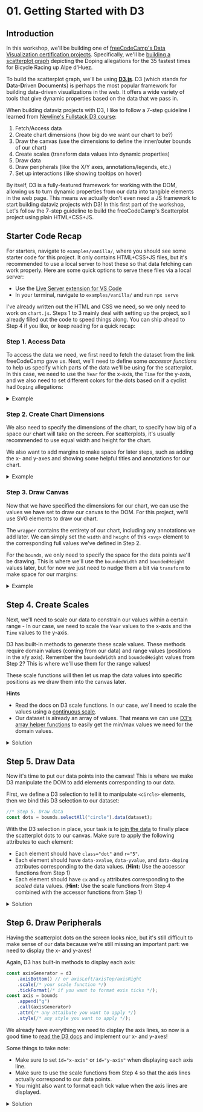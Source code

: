# 01. Getting Started with D3

## Introduction

In this workshop, we'll be building one of [freeCodeCamp's Data Visualization certification projects](https://www.freecodecamp.org/learn/data-visualization/#data-visualization-projects). Specifically, we'll be [building a scatterplot graph](https://www.freecodecamp.org/learn/data-visualization/data-visualization-projects/visualize-data-with-a-scatterplot-graph) depicting the Doping allegations for the 35 fastest times for Bicycle Racing up Alpe d'Huez.

To build the scatterplot graph, we'll be using [**D3.js**](https://d3js.org/). D3 (which stands for **D**ata-**D**riven **D**ocuments) is perhaps the most popular framework for building data-driven visualizations in the web. It offers a wide variety of tools that give dynamic properties based on the data that we pass in.

When building dataviz projects with D3, I like to follow a 7-step guideline I learned from [Newline's Fullstack D3 course](https://www.newline.co/fullstack-d3):

1. Fetch/Access data
2. Create chart dimensions (how big do we want our chart to be?)
3. Draw the canvas (use the dimensions to define the inner/outer bounds of our chart)
4. Create scales (transform data values into dynamic properties)
5. Draw data
6. Draw peripherals (like the X/Y axes, annotations/legends, etc.)
7. Set up interactions (like showing tooltips on hover)

By itself, D3 is a fully-featured framework for working with the DOM, allowing us to turn dynamic properties from our data into tangible elements in the web page. This means we actually don't even need a JS framework to start building dataviz projects with D3! In this first part of the workshop, Let's follow the 7-step guideline to build the freeCodeCamp's Scatterplot project using plain HTML+CSS+JS.

## Starter Code Recap

For starters, navigate to `examples/vanilla/`, where you should see some starter code for this project. It only contains HTML+CSS+JS files, but it's recommended to use a local server to host these so that data fetching can work properly. Here are some quick options to serve these files via a local server:

- Use the [Live Server extension for VS Code](https://marketplace.visualstudio.com/items?itemName=ritwickdey.LiveServer)
- In your terminal, navigate to `examples/vanilla/` and run `npx serve`

I've already written out the HTML and CSS we need, so we only need to work on `chart.js`. Steps 1 to 3 mainly deal with setting up the project, so I already filled out the code to speed things along. You can ship ahead to Step 4 if you like, or keep reading for a quick recap:

### Step 1. Access Data

To access the data we need, we first need to fetch the dataset from the link freeCodeCamp gave us. Next, we'll need to define some _accessor functions_ to help us specify which parts of the data we'll be using for the scatterplot. In this case, we need to use the `Year` for the x-axis, the `Time` for the y-axis, and we also need to set different colors for the dots based on if a cyclist had `Doping` allegations:

<details>
	<summary>Example</summary>

```js
//* Step 1. Access data
const dataset = await d3.json(
	"https://raw.githubusercontent.com/freeCodeCamp/ProjectReferenceData/master/cyclist-data.json"
);

const timeParser = d3.timeParse("%M:%S");
const yAccessor = (d) => timeParser(d.Time);
const xAccessor = (d) => d.Year;
const colorAccessor = (d) => Boolean(d.Doping);
```

</details>

### Step 2. Create Chart Dimensions

We also need to specify the dimensions of the chart, to specify how big of a space our chart will take on the screen. For scatterplots, it's usually recommended to use equal width and height for the chart.

We also want to add margins to make space for later steps, such as adding the x- and y-axes and showing some helpful titles and annotations for our chart.

<details>
	<summary>Example</summary>

```js
//* Step 2. Create chart dimensions
const chartSize = Math.max(
	650,
	Math.min(window.innerWidth, window.innerHeight) * 0.8
);

let dimensions = {
	width: chartSize,
	height: chartSize,
	margin: {
		top: 75,
		right: 25,
		bottom: 50,
		left: 75,
	},
};

dimensions.boundedWidth =
	dimensions.width - dimensions.margin.right - dimensions.margin.left;
dimensions.boundedHeight =
	dimensions.height - dimensions.margin.top - dimensions.margin.bottom;
```

</details>

### Step 3. Draw Canvas

Now that we have specified the dimensions for our chart, we can use the values we have set to draw our canvas to the DOM. For this project, we'll use SVG elements to draw our chart.

The `wrapper` contains the entirety of our chart, including any annotations we add later. We can simply set the `width` and `height` of this `<svg>` element to the corresponding full values we've defined in Step 2.

For the `bounds`, we only need to specify the space for the data points we'll be drawing. This is where we'll use the `boundedWidth` and `boundedHeight` values later, but for now we just need to nudge them a bit via `transform` to make space for our margins:

<details>
	<summary>Example</summary>

```js
//* Step 3. Draw canvas
const wrapper = d3
	.select("#wrapper")
	.append("svg")
	.attr("width", dimensions.width)
	.attr("height", dimensions.height);

const bounds = wrapper
	.append("g")
	.style(
		"transform",
		`translate(${dimensions.margin.left}px, ${dimensions.margin.top}px)`
	);
```

</details>

## Step 4. Create Scales

Next, we'll need to scale our data to constrain our values within a certain range - In our case, we need to scale the `Year` values to the x-axis and the `Time` values to the y-axis.

D3 has built-in methods to generate these scale values. These methods require domain values (coming from our data) and range values (positions in the x/y axis). Remember the `boundedWidth` and `boundedHeight` values from Step 2? This is where we'll use them for the range values!

These scale functions will then let us map the data values into specific positions as we draw them into the canvas later.

**Hints**

- Read the docs on D3 scale functions. In our case, we'll need to scale the values using a [continuous scale](https://github.com/d3/d3-scale#continuous-scales).
- Our dataset is already an array of values. That means we can use [D3's array helper functions](https://github.com/d3/d3-array#statistics) to easily get the min/max values we need for the domain values.

<details>
	<summary>Solution</summary>

```js
//* Step 4. Create scales
const xScale = d3
	.scaleLinear()
	//? Add a bit of "padding" to the x axis
	.domain([
		d3.min(dataset, (d) => d.Year - 1),
		d3.max(dataset, (d) => d.Year + 1),
	])
	.range([0, dimensions.boundedWidth]);

const yScale = d3
	.scaleTime()
	.domain(d3.extent(dataset, yAccessor))
	.range([0, dimensions.boundedHeight])
	.nice();
```

</details>

## Step 5. Draw Data

Now it's time to put our data points into the canvas! This is where we make D3 manipulate the DOM to add elements corresponding to our data.

First, we define a D3 selection to tell it to manipulate `<circle>` elements, then we bind this D3 selection to our dataset:

```js
//* Step 5. Draw data
const dots = bounds.selectAll("circle").data(dataset);
```

With the D3 selection in place, your task is to [join the data](https://github.com/d3/d3-selection#joining-data) to finally place the scatterplot dots to our canvas. Make sure to apply the following attributes to each element:

- Each element should have `class="dot"` and `r="5"`.
- Each element should have `data-xvalue`, `data-yvalue`, and `data-doping` attributes corresponding to the data values. (**Hint:** Use the accessor functions from Step 1)
- Each element should have `cx` and `cy` attributes corresponding to the _scaled_ data values. (**Hint:** Use the scale functions from Step 4 combined with the accessor functions from Step 1)

<details>
	<summary>Solution</summary>

```js
//* Step 5. Draw data
const dots = bounds.selectAll("circle").data(dataset);

dots
	.join("circle")
	.attr("class", "dot")
	.attr("data-xvalue", (d) => xAccessor(d))
	.attr("data-yvalue", (d) => yAccessor(d))
	.attr("data-doping", (d) => colorAccessor(d))
	.attr("cx", (d) => xScale(xAccessor(d)))
	.attr("cy", (d) => yScale(yAccessor(d)))
	.attr("r", 5);
```

> **Note**: **How did we apply colors to our scatterplot dots?**
>
> Notice the `data-doping` attribute we just applied to our `dots`:
>
> ```js
> dots
> 	.join("circle")
> 	.attr("class", "dot")
> 	.attr("data-xvalue", (d) => xAccessor(d))
> 	.attr("data-yvalue", (d) => yAccessor(d))
> 	.attr("data-doping", (d) => colorAccessor(d));
> ```
>
> I actually defined the colors in the `style.css` and used the `data-doping` attribute to apply the colors:
>
> ```css
> :root {
> 	--color-no-doping: hsl(250deg 100% 75%);
> 	--color-doping: hsl(330deg 100% 75%);
> }
>
> .dot,
> .tooltip-dot {
> 	fill: var(--color-no-doping);
> }
>
> .dot[data-doping="true"],
> .tooltip-dot[data-doping="true"] {
> 	fill: var(--color-doping);
> }
> ```
>
> Alternatively, we can also create a scale function for coloring our scatterplot dots:
>
> <details>
> <summary>Example</summary>
>
> ```js
> // Create a colorScale function in step 4:
> const colorScale = d3
> 	.scaleOrdinal()
> 	.domain([true, false])
> 	.range(["hsl(330deg 100% 75%)", "hsl(250deg 100% 75%)"]); //["#FF80BF", "#9580FF"]
>
> // And then use it in step 5:
> dots
> 	.join("circle")
> 	.attr("class", "dot")
> 	.attr("cx", (d) => xScale(xAccessor(d)))
> 	.attr("cy", (d) => yScale(yAccessor(d)))
> 	.attr("fill", (d) => colorScale(colorAccessor(d)));
> ```
>
> </details>

</details>

## Step 6. Draw Peripherals

Having the scatterplot dots on the screen looks nice, but it's still difficult to make sense of our data because we're still missing an important part: we need to display the x- and y-axes!

Again, D3 has built-in methods to display each axis:

```js
const axisGenerator = d3
	.axisBottom() // or axisLeft/axisTop/axisRight
	.scale(/* your scale function */)
	.tickFormat(/* if you want to format exis ticks */);
const axis = bounds
	.append("g")
	.call(axisGenerator)
	.attr(/* any attaibute you want to apply */)
	.style(/* any style you want to apply */);
```

We already have everything we need to display the axis lines, so now is a good time to [read the D3 docs](https://github.com/d3/d3-axis#api-reference) and implement our x- and y-axes!

Some things to take note:

- Make sure to set `id="x-axis"` or `id="y-axis"` when displaying each axis line.
- Make sure to use the scale functions from Step 4 so that the axis lines actually correspond to our data points.
- You might also want to format each tick value when the axis lines are displayed.

<details>
	<summary>Solution</summary>

```js
//* Step 6. Draw peripherals
const xAxisGenerator = d3.axisBottom().scale(xScale).tickFormat(d3.format(""));
const xAxis = bounds
	.append("g")
	.call(xAxisGenerator)
	.attr("id", "x-axis")
	.style("transform", `translateY(${dimensions.boundedHeight}px)`);

const yAxisGenerator = d3
	.axisLeft()
	.scale(yScale)
	.tickFormat(d3.timeFormat("%M:%S"));
const yAxis = bounds.append("g").call(yAxisGenerator).attr("id", "y-axis");
```

</details>
